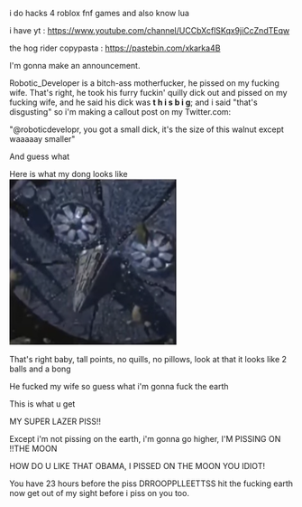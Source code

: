 i do hacks 4 roblox fnf games and also know lua

i have yt : https://www.youtube.com/channel/UCCbXcflSKqx9jiCcZndTEqw

the hog rider copypasta : https://pastebin.com/xkarka4B

I'm gonna make an announcement.

Robotic_Developer is a bitch-ass motherfucker, he pissed on my fucking wife. That's right, he took his furry fuckin' quilly dick out and pissed on my fucking wife, and he said his dick was **t h i s     b i g**; and i said "that's disgusting" so i'm making a callout post on my Twitter.com:

"@roboticdevelopr, you got a small dick, it's the size of this walnut except waaaaay smaller"

And guess what

Here is what my dong looks like
![Here is what my dong looks like](https://github.com/Mati278/Mati278/blob/main/lmaaoooo.png)

That's right baby, tall points, no quills, no pillows, look at that it looks like 2 balls and a bong

He fucked my wife so guess what i'm gonna fuck the earth

This is what u get

MY SUPER LAZER PISS!!

‫
‫
‫
‫
Except i'm not pissing on the earth, i'm gonna go higher, I'M PISSING ON THE MOON!!

HOW DO U LIKE THAT OBAMA, I PISSED ON THE MOON YOU IDIOT!

You have 23 hours before the piss DRROOPPLLEETTSS hit the fucking earth now get out of my sight before i piss on you too.
